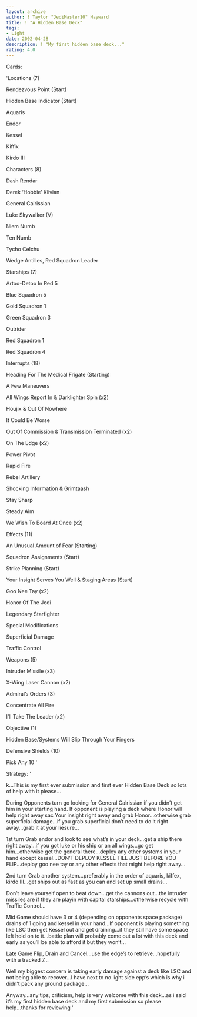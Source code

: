 ```yaml
---
layout: archive
author: ! Taylor "JediMaster10" Hayward
title: ! "A Hidden Base Deck"
tags:
- Light
date: 2002-04-28
description: ! "My first hidden base deck..."
rating: 4.0
---
```

Cards: 

'Locations (7)

Rendezvous Point (Start)

Hidden Base Indicator (Start)

Aquaris

Endor

Kessel

Kiffix

Kirdo III


Characters (8)

Dash Rendar

Derek &#8216;Hobbie&#8217; Klivian

General Calrissian

Luke Skywalker (V)

Niem Numb

Ten Numb

Tycho Celchu

Wedge Antilles, Red Squadron Leader


Starships (7)

Artoo-Detoo In Red 5

Blue Squadron 5

Gold Squadron 1

Green Squadron 3

Outrider

Red Squadron 1

Red Squadron 4


Interrupts (18)

Heading For The Medical Frigate (Starting)

A Few Maneuvers

All Wings Report In & Darklighter Spin (x2)

Houjix & Out Of Nowhere

It Could Be Worse

Out Of Commission & Transmission Terminated (x2)

On The Edge (x2)

Power Pivot

Rapid Fire

Rebel Artillery

Shocking Information & Grimtaash

Stay Sharp

Steady Aim

We Wish To Board At Once (x2)


Effects (11)

An Unusual Amount of Fear (Starting)

Squadron Assignments (Start)

Strike Planning (Start)

Your Insight Serves You Well & Staging Areas (Start)

Goo Nee Tay (x2)

Honor Of The Jedi

Legendary Starfighter

Special Modifications

Superficial Damage

Traffic Control


Weapons (5)

Intruder Missile (x3)

X-Wing Laser Cannon (x2)


Admiral&#8217;s Orders (3)

Concentrate All Fire

I&#8217;ll Take The Leader (x2)


Objective (1)

Hidden Base/Systems Will Slip Through Your Fingers


Defensive Shields (10)

Pick Any 10 '

Strategy: '

k...This is my first ever submission and first ever Hidden Base Deck so lots of help with it please...


During Opponents turn go looking for General Calrissian if you didn’t get him in your starting hand.  If opponent is playing a deck where Honor will help right away sac Your insight right away and grab Honor...otherwise grab superficial damage...if you grab superficial don’t need to do it right away...grab it at your liesure...


1st turn Grab endor and look to see what’s in your deck...get a ship there right away...if you got luke or his ship or an all wings...go get him...otherwise get the general there...deploy any other systems in your hand except kessel...DON’T DEPLOY KESSEL TILL JUST BEFORE YOU FLIP...deploy goo nee tay or any other effects that might help right away...


2nd turn Grab another system...preferably in the order of aquaris, kiffex, kirdo III...get ships out as fast as you can and set up small drains...


Don’t leave yourself open to beat down...get the cannons out...the intruder missiles are if they are playin with capital starships...otherwise recycle with Traffic Control...


Mid Game should have 3 or 4 (depending on opponents space package) drains of 1 going and kessel in your hand...If opponent is playing something like LSC then get Kessel out and get draining...if they still have some space left hold on to it...battle plan will probably come out a lot with this deck and early as you’ll be able to afford it but they won’t...


Late Game Flip, Drain and Cancel...use the edge’s to retrieve...hopefully with a tracked 7...


Well my biggest concern is taking early damage against a deck like LSC and not being able to recover...I have next to no light side epp’s which is why i didn’t pack any ground package...


Anyway...any tips, criticism, help is very welcome with this deck...as i said it’s my first hidden base deck and my first submission so please help...thanks for reviewing '